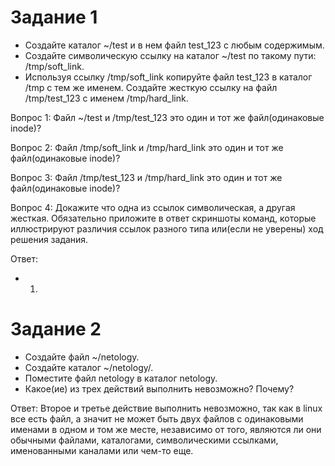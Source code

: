 # Задание 1
* Создайте каталог ~/test и в нем файл test_123 с любым содержимым.
* Создайте символическую ссылку на каталог ~/test по такому пути: /tmp/soft_link.
* Используя ссылку /tmp/soft_link копируйте файл test_123 в каталог /tmp с тем же именем. Создайте жесткую ссылку на файл /tmp/test_123 с именем /tmp/hard_link.

Вопрос 1: Файл ~/test и /tmp/test_123 это один и тот же файл(одинаковые inode)?

Вопрос 2: Файл /tmp/soft_link и /tmp/hard_link это один и тот же файл(одинаковые inode)?

Вопрос 3: Файл /tmp/test_123 и /tmp/hard_link это один и тот же файл(одинаковые inode)?

Вопрос 4: Докажите что одна из ссылок символическая, а другая жесткая. Обязательно приложите в ответ скриншоты команд, которые иллюстрируют различия ссылок разного типа или(если не уверены) ход решения задания.


Ответ:

* 1) 




# Задание 2
* Создайте файл ~/netology.
* Создайте каталог ~/netology/.
* Поместите файл netology в каталог netology.
* Какое(ие) из трех действий выполнить невозможно? Почему? 

Ответ: Второе и третье действие выполнить невозможно, так как в linux все есть файл, а значит не может быть двух файлов с одинаковыми именами в одном и том же месте, независимо от того, являются ли они обычными файлами, каталогами, символическими ссылками, именованными каналами или чем-то еще.
